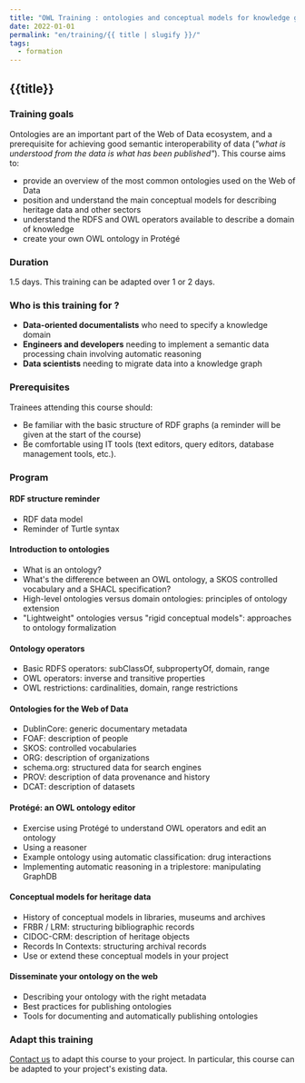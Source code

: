 ```yaml
---
title: "OWL Training : ontologies and conceptual models for knowledge graphs"
date: 2022-01-01
permalink: "en/training/{{ title | slugify }}/"
tags:
  - formation
---
```


## {{title}}

### Training goals

Ontologies are an important part of the Web of Data ecosystem, and a prerequisite for achieving good semantic interoperability of data (_"what is understood from the data is what has been published"_). This course aims to:
  - provide an overview of the most common ontologies used on the Web of Data
  - position and understand the main conceptual models for describing heritage data and other sectors
  - understand the RDFS and OWL operators available to describe a domain of knowledge
  - create your own OWL ontology in Protégé

### Duration

1.5 days. This training can be adapted over 1 or 2 days.

### Who is this training for ?

- **Data-oriented documentalists** who need to specify a knowledge domain
- **Engineers and developers** needing to implement a semantic data processing chain involving automatic reasoning
- **Data scientists** needing to migrate data into a knowledge graph

### Prerequisites

Trainees attending this course should:
  - Be familiar with the basic structure of RDF graphs (a reminder will be given at the start of the course)
  - Be comfortable using IT tools (text editors, query editors, database management tools, etc.).


### Program

#### RDF structure reminder

- RDF data model
- Reminder of Turtle syntax

#### Introduction to ontologies

- What is an ontology?
- What's the difference between an OWL ontology, a SKOS controlled vocabulary and a SHACL specification?
- High-level ontologies versus domain ontologies: principles of ontology extension
- "Lightweight" ontologies versus "rigid conceptual models": approaches to ontology formalization

#### Ontology operators

- Basic RDFS operators: subClassOf, subpropertyOf, domain, range
- OWL operators: inverse and transitive properties
- OWL restrictions: cardinalities, domain, range restrictions

#### Ontologies for the Web of Data

- DublinCore: generic documentary metadata
- FOAF: description of people
- SKOS: controlled vocabularies
- ORG: description of organizations
- schema.org: structured data for search engines
- PROV: description of data provenance and history
- DCAT: description of datasets

#### Protégé: an OWL ontology editor

- Exercise using Protégé to understand OWL operators and edit an ontology
- Using a reasoner
- Example ontology using automatic classification: drug interactions
- Implementing automatic reasoning in a triplestore: manipulating GraphDB

#### Conceptual models for heritage data

- History of conceptual models in libraries, museums and archives
- FRBR / LRM: structuring bibliographic records
- CIDOC-CRM: description of heritage objects
- Records In Contexts: structuring archival records
- Use or extend these conceptual models in your project

#### Disseminate your ontology on the web

- Describing your ontology with the right metadata
- Best practices for publishing ontologies
- Tools for documenting and automatically publishing ontologies

### Adapt this training

[Contact us](https://sparna.fr/contact/) to adapt this course to your project. In particular, this course can be adapted to your project's existing data.

